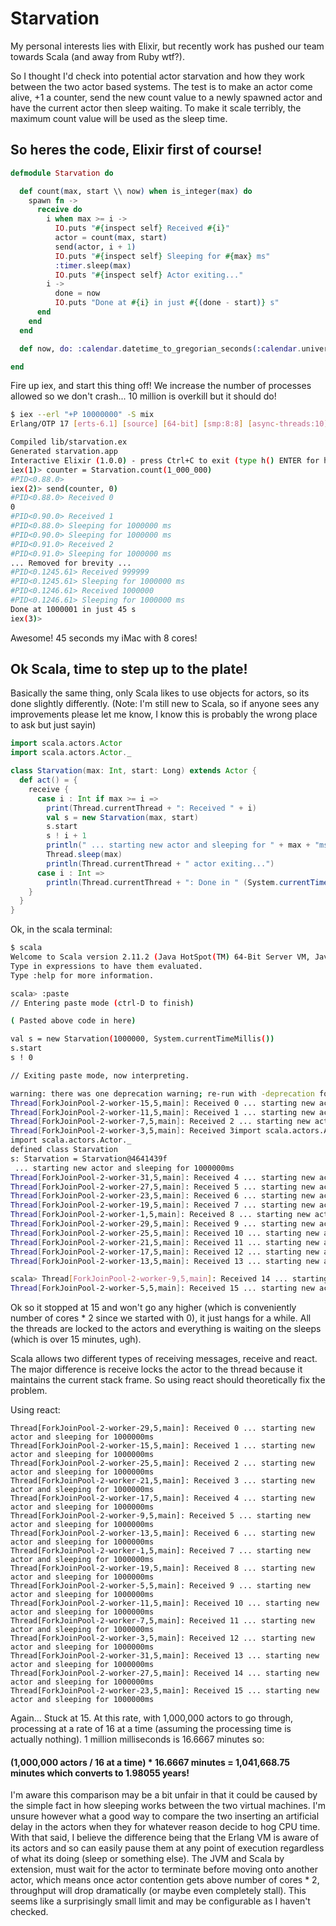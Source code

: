 Starvation
==========

My personal interests lies with Elixir, but recently work has pushed our team towards Scala (and away from Ruby wtf?).

So I thought I'd check into potential actor starvation and how they work between the two actor based systems. The test is to make an actor come alive, +1 a counter, send the new count value to a newly spawned actor and have the current actor then sleep waiting. To make it scale terribly, the maximum count value will be used as the sleep time.

## So heres the code, Elixir first of course!

```elixir
defmodule Starvation do

  def count(max, start \\ now) when is_integer(max) do
    spawn fn ->
      receive do
        i when max >= i ->
          IO.puts "#{inspect self} Received #{i}"
          actor = count(max, start)
          send(actor, i + 1)
          IO.puts "#{inspect self} Sleeping for #{max} ms"
          :timer.sleep(max)
          IO.puts "#{inspect self} Actor exiting..."
        i ->
          done = now
          IO.puts "Done at #{i} in just #{(done - start)} s"
      end
    end
  end

  def now, do: :calendar.datetime_to_gregorian_seconds(:calendar.universal_time)

end
```

Fire up iex, and start this thing off! We increase the number of processes allowed so we don't crash... 10 million is overkill but it should do!

```bash
$ iex --erl "+P 10000000" -S mix
Erlang/OTP 17 [erts-6.1] [source] [64-bit] [smp:8:8] [async-threads:10] [hipe] [kernel-poll:false] [dtrace]

Compiled lib/starvation.ex
Generated starvation.app
Interactive Elixir (1.0.0) - press Ctrl+C to exit (type h() ENTER for help)
iex(1)> counter = Starvation.count(1_000_000)
#PID<0.88.0>
iex(2)> send(counter, 0)
#PID<0.88.0> Received 0
0
#PID<0.90.0> Received 1
#PID<0.88.0> Sleeping for 1000000 ms
#PID<0.90.0> Sleeping for 1000000 ms
#PID<0.91.0> Received 2
#PID<0.91.0> Sleeping for 1000000 ms
... Removed for brevity ...
#PID<0.1245.61> Received 999999
#PID<0.1245.61> Sleeping for 1000000 ms
#PID<0.1246.61> Received 1000000
#PID<0.1246.61> Sleeping for 1000000 ms
Done at 1000001 in just 45 s
iex(3)>
```

Awesome! 45 seconds my iMac with 8 cores!

## Ok Scala, time to step up to the plate!

Basically the same thing, only Scala likes to use objects for actors, so its done slightly differently. (Note: I'm still new to Scala, so if anyone sees any improvements please let me know, I know this is probably the wrong place to ask but just sayin)

```scala
import scala.actors.Actor
import scala.actors.Actor._

class Starvation(max: Int, start: Long) extends Actor {
  def act() = {
    receive {
      case i : Int if max >= i =>
        print(Thread.currentThread + ": Received " + i)
        val s = new Starvation(max, start)
        s.start
        s ! i + 1
        println(" ... starting new actor and sleeping for " + max + "ms")
        Thread.sleep(max)
        println(Thread.currentThread + " actor exiting...")
      case i : Int =>
        println(Thread.currentThread + ": Done in " (System.currentTimeMillis() - start) + "ms")
    }
  }
}
```

Ok, in the scala terminal:

```bash
$ scala
Welcome to Scala version 2.11.2 (Java HotSpot(TM) 64-Bit Server VM, Java 1.6.0_65).
Type in expressions to have them evaluated.
Type :help for more information.

scala> :paste
// Entering paste mode (ctrl-D to finish)

( Pasted above code in here)

val s = new Starvation(1000000, System.currentTimeMillis())
s.start
s ! 0

// Exiting paste mode, now interpreting.

warning: there was one deprecation warning; re-run with -deprecation for details
Thread[ForkJoinPool-2-worker-15,5,main]: Received 0 ... starting new actor and sleeping for 1000000ms
Thread[ForkJoinPool-2-worker-11,5,main]: Received 1 ... starting new actor and sleeping for 1000000ms
Thread[ForkJoinPool-2-worker-7,5,main]: Received 2 ... starting new actor and sleeping for 1000000ms
Thread[ForkJoinPool-2-worker-3,5,main]: Received 3import scala.actors.Actor
import scala.actors.Actor._
defined class Starvation
s: Starvation = Starvation@4641439f
 ... starting new actor and sleeping for 1000000ms
Thread[ForkJoinPool-2-worker-31,5,main]: Received 4 ... starting new actor and sleeping for 1000000ms
Thread[ForkJoinPool-2-worker-27,5,main]: Received 5 ... starting new actor and sleeping for 1000000ms
Thread[ForkJoinPool-2-worker-23,5,main]: Received 6 ... starting new actor and sleeping for 1000000ms
Thread[ForkJoinPool-2-worker-19,5,main]: Received 7 ... starting new actor and sleeping for 1000000ms
Thread[ForkJoinPool-2-worker-1,5,main]: Received 8 ... starting new actor and sleeping for 1000000ms
Thread[ForkJoinPool-2-worker-29,5,main]: Received 9 ... starting new actor and sleeping for 1000000ms
Thread[ForkJoinPool-2-worker-25,5,main]: Received 10 ... starting new actor and sleeping for 1000000ms
Thread[ForkJoinPool-2-worker-21,5,main]: Received 11 ... starting new actor and sleeping for 1000000ms
Thread[ForkJoinPool-2-worker-17,5,main]: Received 12 ... starting new actor and sleeping for 1000000ms
Thread[ForkJoinPool-2-worker-13,5,main]: Received 13 ... starting new actor and sleeping for 1000000ms

scala> Thread[ForkJoinPool-2-worker-9,5,main]: Received 14 ... starting new actor and sleeping for 1000000ms
Thread[ForkJoinPool-2-worker-5,5,main]: Received 15 ... starting new actor and sleeping for 1000000ms
```

Ok so it stopped at 15 and won't go any higher (which is conveniently number of cores * 2 since we started with 0), it just hangs for a while. All the threads are locked to the actors and everything is waiting on the sleeps (which is over 15 minutes, ugh).

Scala allows two different types of receiving messages, receive and react. The major difference is receive locks the actor to the thread because it maintains the current stack frame. So using react should theoretically fix the problem.

Using react:

```
Thread[ForkJoinPool-2-worker-29,5,main]: Received 0 ... starting new actor and sleeping for 1000000ms
Thread[ForkJoinPool-2-worker-15,5,main]: Received 1 ... starting new actor and sleeping for 1000000ms
Thread[ForkJoinPool-2-worker-25,5,main]: Received 2 ... starting new actor and sleeping for 1000000ms
Thread[ForkJoinPool-2-worker-21,5,main]: Received 3 ... starting new actor and sleeping for 1000000ms
Thread[ForkJoinPool-2-worker-17,5,main]: Received 4 ... starting new actor and sleeping for 1000000ms
Thread[ForkJoinPool-2-worker-9,5,main]: Received 5 ... starting new actor and sleeping for 1000000ms
Thread[ForkJoinPool-2-worker-13,5,main]: Received 6 ... starting new actor and sleeping for 1000000ms
Thread[ForkJoinPool-2-worker-1,5,main]: Received 7 ... starting new actor and sleeping for 1000000ms
Thread[ForkJoinPool-2-worker-19,5,main]: Received 8 ... starting new actor and sleeping for 1000000ms
Thread[ForkJoinPool-2-worker-5,5,main]: Received 9 ... starting new actor and sleeping for 1000000ms
Thread[ForkJoinPool-2-worker-11,5,main]: Received 10 ... starting new actor and sleeping for 1000000ms
Thread[ForkJoinPool-2-worker-7,5,main]: Received 11 ... starting new actor and sleeping for 1000000ms
Thread[ForkJoinPool-2-worker-3,5,main]: Received 12 ... starting new actor and sleeping for 1000000ms
Thread[ForkJoinPool-2-worker-31,5,main]: Received 13 ... starting new actor and sleeping for 1000000ms
Thread[ForkJoinPool-2-worker-27,5,main]: Received 14 ... starting new actor and sleeping for 1000000ms
Thread[ForkJoinPool-2-worker-23,5,main]: Received 15 ... starting new actor and sleeping for 1000000ms
```

Again... Stuck at 15. At this rate, with 1,000,000 actors to go through, processing at a rate of 16 at a time (assuming the processing time is actually nothing). 1 million milliseconds is 16.6667 minutes so:

#### (1,000,000 actors / 16 at a time) * 16.6667 minutes = 1,041,668.75 minutes which converts to 1.98055 years!


I'm aware this comparison may be a bit unfair in that it could be caused by the simple fact in how sleeping works between the two virtual machines. I'm unsure however what a good way to compare the two inserting an artificial delay in the actors when they for whatever reason decide to hog CPU time. With that said, I believe the difference being that the Erlang VM is aware of its actors and so can easily pause them at any point of execution regardless of what its doing (sleep or something else). The JVM and Scala by extension, must wait for the actor to terminate before moving onto another actor, which means once actor contention gets above number of cores * 2, throughput will drop dramatically (or maybe even completely stall). This seems like a surprisingly small limit and may be configurable as I haven't checked.
